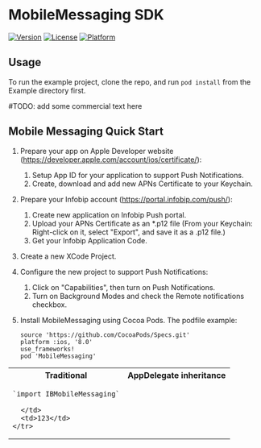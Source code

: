 # MobileMessaging SDK

[![Version](https://img.shields.io/cocoapods/v/MobileMessaging.svg?style=flat)](http://cocoapods.org/pods/MobileMessaging)
[![License](https://img.shields.io/cocoapods/l/MobileMessaging.svg?style=flat)](http://cocoapods.org/pods/MobileMessaging)
[![Platform](https://img.shields.io/cocoapods/p/MobileMessaging.svg?style=flat)](http://cocoapods.org/pods/MobileMessaging)

## Usage

To run the example project, clone the repo, and run `pod install` from the Example directory first.

#TODO: add some commercial text here

## Mobile Messaging Quick Start
1. Prepare your app on  Apple Developer website (https://developer.apple.com/account/ios/certificate/):
	1. Setup App ID for your application to support Push Notifications.
	2. Create, download and add new APNs Certificate to your Keychain.
2. Prepare your Infobip account (https://portal.infobip.com/push/):
	1. Create new application on Infobip Push portal.
	2. Upload your APNs Certificate as an *.p12 file (From your Keychain: Right-click on it, select "Export", and save it as a .p12 file.)
	3. Get your Infobip Application Code.
3. Create a new XCode Project.
4. Configure the new project to support Push Notifications:
	1. Click on "Capabilities", then turn on Push Notifications.
	2. Turn on Background Modes and check the Remote notifications checkbox.
5. Install MobileMessaging using Cocoa Pods. The podfile example:

	```
	source 'https://github.com/CocoaPods/Specs.git'
	platform :ios, '8.0'
	use_frameworks!
	pod 'MobileMessaging'
	```
	
<table>
  <tbody>
    <tr>
      <th align="center">Traditional</th>
      <th align="center">AppDelegate inheritance</th>
    </tr>
    <tr>
      <td>

	`import IBMobileMessaging`

      </td>
      <td>123</td>
    </tr>
  </tbody>
</table>
